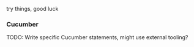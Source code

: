 try things, good luck

### Cucumber
TODO: Write specific Cucumber statements, might use external tooling?
